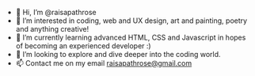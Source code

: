 - 👋 Hi, I’m @raisapathrose
- 👀 I’m interested in coding, web and UX design, art and painting, poetry and anything creative!
- 🌱 I’m currently learning advanced HTML, CSS and Javascript in hopes of becoming an experienced developer :)
- 💞️ I’m looking to explore and dive deeper into the coding world.
- 📫 Contact me on my email raisapathrose@gmail.com

<!---
raisapathrose/raisapathrose is a ✨ special ✨ repository because its `README.md` (this file) appears on your GitHub profile.
You can click the Preview link to take a look at your changes.
--->
